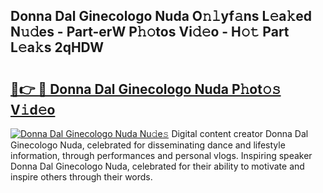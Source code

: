 ## Donna Dal Ginecologo Nuda O𝚗𝚕yf𝚊ns L𝚎a𝚔ed N𝚞𝚍es - Part-erW P𝚑𝚘tos Vi𝚍𝚎o - H𝚘𝚝 Part L𝚎a𝚔s 2qHDW

# <h2><a href="http://kfdgkc.oniu.top/?m=Donna+Dal+Ginecologo+Nuda">🔗👉 🔴 Donna Dal Ginecologo Nuda P𝚑ot𝚘𝚜 V𝚒d𝚎o</a></h2>

[![Donna Dal Ginecologo Nuda Nu𝚍e𝚜](https://i.imgur.com/0qMVB7G.gif)](http://kfdgkc.oniu.top/?m=Donna+Dal+Ginecologo+Nuda)
Digital content creator Donna Dal Ginecologo Nuda, celebrated for disseminating dance and lifestyle information, through performances and personal vlogs. Inspiring speaker Donna Dal Ginecologo Nuda, celebrated for their ability to motivate and inspire others through their words.  
